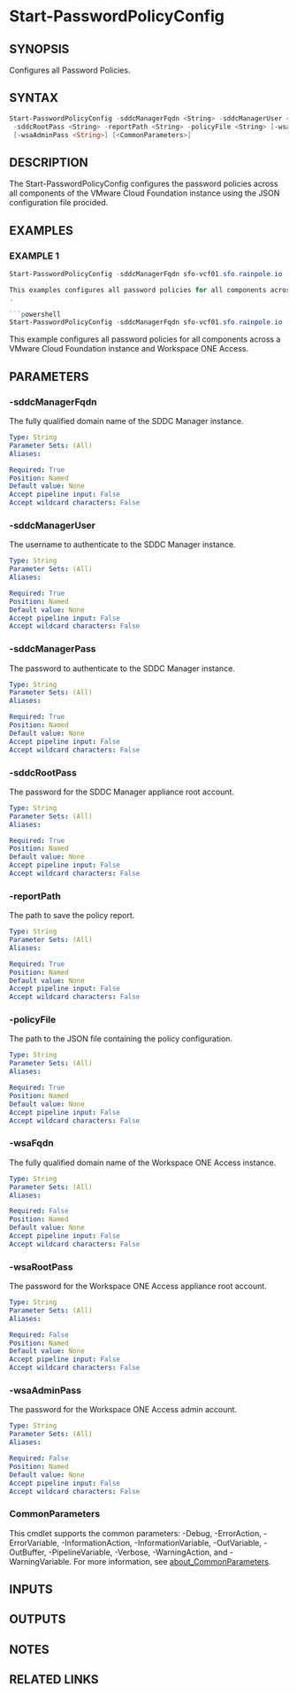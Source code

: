 # Start-PasswordPolicyConfig

## SYNOPSIS

Configures all Password Policies.

## SYNTAX

```powershell
Start-PasswordPolicyConfig -sddcManagerFqdn <String> -sddcManagerUser <String> -sddcManagerPass <String>
 -sddcRootPass <String> -reportPath <String> -policyFile <String> [-wsaFqdn <String>] [-wsaRootPass <String>]
 [-wsaAdminPass <String>] [<CommonParameters>]
```

## DESCRIPTION

The Start-PasswordPolicyConfig configures the password policies across all components of the VMware Cloud
Foundation instance using the JSON configuration file procided.

## EXAMPLES

### EXAMPLE 1

```powershell
Start-PasswordPolicyConfig -sddcManagerFqdn sfo-vcf01.sfo.rainpole.io -sddcManagerUser admin@local -sddcManagerPass VMw@re1!VMw@re1! -sddcRootPass VMw@re1! -reportPath F:\Reporting -policyFile passwordPolicyConfig.json```

This examples configures all password policies for all components across a VMware Cloud Foundation instance
.

```powershell
Start-PasswordPolicyConfig -sddcManagerFqdn sfo-vcf01.sfo.rainpole.io -sddcManagerUser admin@local -sddcManagerPass VMw@re1!VMw@re1! -sddcRootPass VMw@re1! -reportPath F:\Reporting -policyFile passwordPolicyConfig.json -wsaFqdn sfo-wsa01.sfo.rainpole.io -wsaRootPass VMw@re1! -wsaAdminPass VMw@re1!
```

This example configures all password policies for all components across a VMware Cloud Foundation instance and Workspace ONE Access.

## PARAMETERS

### -sddcManagerFqdn

The fully qualified domain name of the SDDC Manager instance.

```yaml
Type: String
Parameter Sets: (All)
Aliases:

Required: True
Position: Named
Default value: None
Accept pipeline input: False
Accept wildcard characters: False
```

### -sddcManagerUser

The username to authenticate to the SDDC Manager instance.

```yaml
Type: String
Parameter Sets: (All)
Aliases:

Required: True
Position: Named
Default value: None
Accept pipeline input: False
Accept wildcard characters: False
```

### -sddcManagerPass

The password to authenticate to the SDDC Manager instance.

```yaml
Type: String
Parameter Sets: (All)
Aliases:

Required: True
Position: Named
Default value: None
Accept pipeline input: False
Accept wildcard characters: False
```

### -sddcRootPass

The password for the SDDC Manager appliance root account.

```yaml
Type: String
Parameter Sets: (All)
Aliases:

Required: True
Position: Named
Default value: None
Accept pipeline input: False
Accept wildcard characters: False
```

### -reportPath

The path to save the policy report.

```yaml
Type: String
Parameter Sets: (All)
Aliases:

Required: True
Position: Named
Default value: None
Accept pipeline input: False
Accept wildcard characters: False
```

### -policyFile

The path to the JSON file containing the policy configuration.

```yaml
Type: String
Parameter Sets: (All)
Aliases:

Required: True
Position: Named
Default value: None
Accept pipeline input: False
Accept wildcard characters: False
```

### -wsaFqdn

The fully qualified domain name of the Workspace ONE Access instance.

```yaml
Type: String
Parameter Sets: (All)
Aliases:

Required: False
Position: Named
Default value: None
Accept pipeline input: False
Accept wildcard characters: False
```

### -wsaRootPass

The password for the Workspace ONE Access appliance root account.

```yaml
Type: String
Parameter Sets: (All)
Aliases:

Required: False
Position: Named
Default value: None
Accept pipeline input: False
Accept wildcard characters: False
```

### -wsaAdminPass

The password for the Workspace ONE Access admin account.

```yaml
Type: String
Parameter Sets: (All)
Aliases:

Required: False
Position: Named
Default value: None
Accept pipeline input: False
Accept wildcard characters: False
```

### CommonParameters

This cmdlet supports the common parameters: -Debug, -ErrorAction, -ErrorVariable, -InformationAction, -InformationVariable, -OutVariable, -OutBuffer, -PipelineVariable, -Verbose, -WarningAction, and -WarningVariable. For more information, see [about_CommonParameters](http://go.microsoft.com/fwlink/?LinkID=113216).

## INPUTS

## OUTPUTS

## NOTES

## RELATED LINKS
